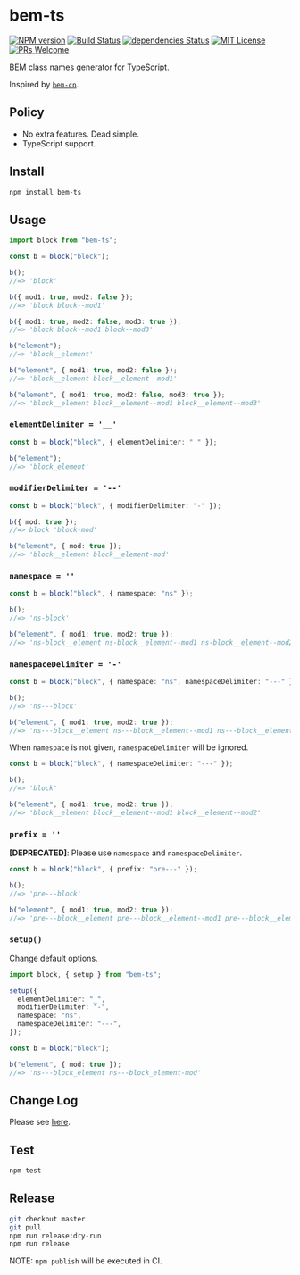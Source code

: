 # bem-ts

[![NPM version](https://img.shields.io/npm/v/bem-ts.svg)](https://npm.im/bem-ts)
[![Build Status](https://travis-ci.org/ybiquitous/bem-ts.svg?branch=master)](https://travis-ci.org/ybiquitous/bem-ts)
[![dependencies Status](https://david-dm.org/ybiquitous/bem-ts/status.svg)](https://david-dm.org/ybiquitous/bem-ts)
[![MIT License](https://img.shields.io/github/license/mashape/apistatus.svg)](LICENSE)
[![PRs Welcome](https://img.shields.io/badge/PRs-welcome-brightgreen.svg)](http://makeapullrequest.com)

BEM class names generator for TypeScript.

Inspired by [`bem-cn`](https://npm.im/bem-cn).

## Policy

- No extra features. Dead simple.
- TypeScript support.

## Install

```sh
npm install bem-ts
```

## Usage

```ts
import block from "bem-ts";

const b = block("block");

b();
//=> 'block'

b({ mod1: true, mod2: false });
//=> 'block block--mod1'

b({ mod1: true, mod2: false, mod3: true });
//=> 'block block--mod1 block--mod3'

b("element");
//=> 'block__element'

b("element", { mod1: true, mod2: false });
//=> 'block__element block__element--mod1'

b("element", { mod1: true, mod2: false, mod3: true });
//=> 'block__element block__element--mod1 block__element--mod3'
```

### `elementDelimiter = '__'`

```ts
const b = block("block", { elementDelimiter: "_" });

b("element");
//=> 'block_element'
```

### `modifierDelimiter = '--'`

```ts
const b = block("block", { modifierDelimiter: "-" });

b({ mod: true });
//=> block 'block-mod'

b("element", { mod: true });
//=> 'block__element block__element-mod'
```

### `namespace = ''`

```ts
const b = block("block", { namespace: "ns" });

b();
//=> 'ns-block'

b("element", { mod1: true, mod2: true });
//=> 'ns-block__element ns-block__element--mod1 ns-block__element--mod2'
```

### `namespaceDelimiter = '-'`

```ts
const b = block("block", { namespace: "ns", namespaceDelimiter: "---" });

b();
//=> 'ns---block'

b("element", { mod1: true, mod2: true });
//=> 'ns---block__element ns---block__element--mod1 ns---block__element--mod2'
```

When `namespace` is not given, `namespaceDelimiter` will be ignored.

```ts
const b = block("block", { namespaceDelimiter: "---" });

b();
//=> 'block'

b("element", { mod1: true, mod2: true });
//=> 'block__element block__element--mod1 block__element--mod2'
```

### `prefix = ''`

**[DEPRECATED]**: Please use `namespace` and `namespaceDelimiter`.

```ts
const b = block("block", { prefix: "pre---" });

b();
//=> 'pre---block'

b("element", { mod1: true, mod2: true });
//=> 'pre---block__element pre---block__element--mod1 pre---block__element--mod2'
```

### `setup()`

Change default options.

```ts
import block, { setup } from "bem-ts";

setup({
  elementDelimiter: "_",
  modifierDelimiter: "-",
  namespace: "ns",
  namespaceDelimiter: "---",
});

const b = block("block");

b("element", { mod: true });
//=> 'ns---block_element ns---block_element-mod'
```

## Change Log

Please see [here](CHANGELOG.md).

## Test

```sh
npm test
```

## Release

```sh
git checkout master
git pull
npm run release:dry-run
npm run release
```

NOTE: `npm publish` will be executed in CI.
